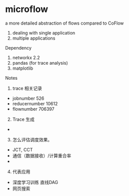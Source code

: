 # microflow
a more detailed abstraction of flows compared to CoFlow
1. dealing with single application
2. multiple applications

Dependency
1. networkx 2.2 
2. pandas (for trace analysis)
3. matplotlib

Notes

1. trace 相关记录 
- jobnumber 526
- reducernumber 10612
- flownumber 706397

2. Trace 生成
-  

3. 怎么评估调度效果。 
- JCT, CCT
- 通信（数据接收）/计算重合率
- 

4. 代表应用
- 深度学习训练 直线DAG
- 网页搜索 